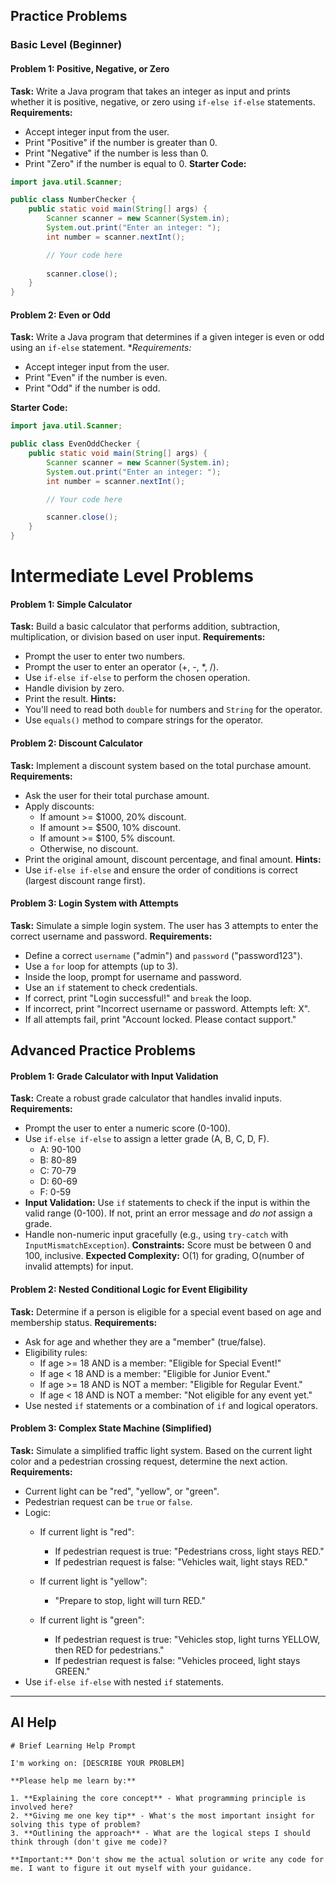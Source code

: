 
## Practice Problems

### Basic Level (Beginner)

#### Problem 1: Positive, Negative, or Zero

**Task:** Write a Java program that takes an integer as input and prints whether it is positive, negative, or zero using `if-else if-else` statements. **Requirements:**
- Accept integer input from the user.
- Print "Positive" if the number is greater than 0.
- Print "Negative" if the number is less than 0.
- Print "Zero" if the number is equal to 0. 
**Starter Code:**
```java
import java.util.Scanner;

public class NumberChecker {
    public static void main(String[] args) {
        Scanner scanner = new Scanner(System.in);
        System.out.print("Enter an integer: ");
        int number = scanner.nextInt();

        // Your code here
        
        scanner.close();
    }
}
```



#### Problem 2: Even or Odd

**Task:** Write a Java program that determines if a given integer is even or odd using an `if-else` statement. **Requirements:*
- Accept integer input from the user.
- Print "Even" if the number is even.
- Print "Odd" if the number is odd.

**Starter Code:**
```java
import java.util.Scanner;

public class EvenOddChecker {
    public static void main(String[] args) {
        Scanner scanner = new Scanner(System.in);
        System.out.print("Enter an integer: ");
        int number = scanner.nextInt();

        // Your code here

        scanner.close();
    }
}
```

# Intermediate Level Problems
#### Problem 1: Simple Calculator
**Task:** Build a basic calculator that performs addition, subtraction, multiplication, or division based on user input. **Requirements:**
- Prompt the user to enter two numbers.
- Prompt the user to enter an operator (+, -, *, /).
- Use `if-else if-else` to perform the chosen operation.
- Handle division by zero.
- Print the result. **Hints:**
- You'll need to read both `double` for numbers and `String` for the operator.
- Use `equals()` method to compare strings for the operator.

#### Problem 2: Discount Calculator
**Task:** Implement a discount system based on the total purchase amount. **Requirements:**
- Ask the user for their total purchase amount.
- Apply discounts:
    - If amount >= $1000, 20% discount.
    - If amount >= $500, 10% discount.
    - If amount >= $100, 5% discount.
    - Otherwise, no discount.
- Print the original amount, discount percentage, and final amount. **Hints:**
- Use `if-else if-else` and ensure the order of conditions is correct (largest discount range first).


#### Problem 3: Login System with Attempts
**Task:** Simulate a simple login system. The user has 3 attempts to enter the correct username and password. **Requirements:**
- Define a correct `username` ("admin") and `password` ("password123").
- Use a `for` loop for attempts (up to 3).
- Inside the loop, prompt for username and password.
- Use an `if` statement to check credentials.
- If correct, print "Login successful!" and `break` the loop.
- If incorrect, print "Incorrect username or password. Attempts left: X".
- If all attempts fail, print "Account locked. Please contact support." 


## Advanced Practice Problems
#### Problem 1: Grade Calculator with Input Validation

**Task:** Create a robust grade calculator that handles invalid inputs. 
**Requirements:**
- Prompt the user to enter a numeric score (0-100).
- Use `if-else if-else` to assign a letter grade (A, B, C, D, F).
    - A: 90-100
    - B: 80-89
    - C: 70-79
    - D: 60-69
    - F: 0-59
- **Input Validation:** Use `if` statements to check if the input is within the valid range (0-100). If not, print an error message and _do not_ assign a grade.
- Handle non-numeric input gracefully (e.g., using `try-catch` with `InputMismatchException`). **Constraints:** Score must be between 0 and 100, inclusive. **Expected Complexity:** O(1) for grading, O(number of invalid attempts) for input.

#### Problem 2: Nested Conditional Logic for Event Eligibility
**Task:** Determine if a person is eligible for a special event based on age and membership status. **Requirements:**
- Ask for age and whether they are a "member" (true/false).
- Eligibility rules:
    - If age >= 18 AND is a member: "Eligible for Special Event!"
    - If age < 18 AND is a member: "Eligible for Junior Event."
    - If age >= 18 AND is NOT a member: "Eligible for Regular Event."
    - If age < 18 AND is NOT a member: "Not eligible for any event yet."
- Use nested `if` statements or a combination of `if` and logical operators.


#### Problem 3: Complex State Machine (Simplified)
**Task:** Simulate a simplified traffic light system. Based on the current light color and a pedestrian crossing request, determine the next action. 
**Requirements:**
- Current light can be "red", "yellow", or "green".
- Pedestrian request can be `true` or `false`.
- Logic:
    - If current light is "red":
        - If pedestrian request is true: "Pedestrians cross, light stays RED."
        - If pedestrian request is false: "Vehicles wait, light stays RED."
            
    - If current light is "yellow":
        - "Prepare to stop, light will turn RED."
            
    - If current light is "green":
        - If pedestrian request is true: "Vehicles stop, light turns YELLOW, then RED for pedestrians."
        - If pedestrian request is false: "Vehicles proceed, light stays GREEN."
- Use `if-else if-else` with nested `if` statements.



---
## AI Help
```
# Brief Learning Help Prompt

I'm working on: [DESCRIBE YOUR PROBLEM]

**Please help me learn by:**

1. **Explaining the core concept** - What programming principle is involved here?
2. **Giving me one key tip** - What's the most important insight for solving this type of problem?
3. **Outlining the approach** - What are the logical steps I should think through (don't give me code)?

**Important:** Don't show me the actual solution or write any code for me. I want to figure it out myself with your guidance.
```
